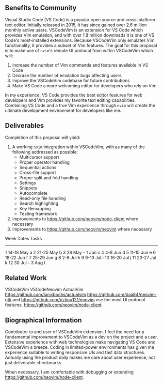 ## Benefits to Community

Visual Studio Code (VS Code) is a popular open source and cross-platform text editor.
Initially released in 2015, it has since gained over 2.6 million monthly active users.
VSCodeVim is an extension for VS Code which provides Vim emulation,
and with over 1.8 million downloads it is one of VS Code's most-installed extensions.
Because VSCodeVim only emulates Vim functionality, it provides a subset of Vim features.
The goal for this proposal is to make use of `nvim`'s remote UI protocol from within VSCodeVim which will:

1. Increase the number of Vim commands and features available in VS Code
2. Decrase the number of emulation bugs affecting users
3. Improve the VSCodeVim codebase for future contributions
4. Make VS Code a more welcoming editor for developers who rely on Vim

In my experience, VS Code provides the best editor features for web developers and Vim provides my favorite text editing capabilities.
Combining VS Code and a true Vim experience through `nvim` will create the ultimate development environment for developers like me.

## Deliverables

Completion of this proposal will yield:

1. A working `nvim` integration within VSCodeVim, with as many of the following addressed as possible:
    - Multicursor support
    - Proper operator handling
    - Sequential actions
    - Cross-file support
    - Proper split and fold handling
    - Settings
    - Snippets
    - Autocomplete
    - Read-only file handling
    - Search highlighting
    - Key Remapping
    - Testing framework
2. Improvements to https://github.com/neovim/node-client where necessary
3. Improvements to https://github.com/neovim/neovim where necessary

Week   Dates          Tasks
------ -------------- ------
1      14-18 May      a
2      21-25 May      b
3      28 May - 1 Jun c
4      4-8 Jun        d
5      11-15 Jun      e
6      18-22 Jun      f
7      25-29 Jun      g
8      2-6 Jul        h
9      9-13 Jul       i
10     16-20 Jul      j
11     23-27 Jul      k
12     30 Jul - 3 Aug l

## Related Work

VSCodeVim
VSCodeNeovim
ActualVim https://github.com/lunixbochs/actualvim
https://github.com/daa84/neovim-gtk and https://github.com/dzhou121/gonvim use the most UI protocol features.
https://github.com/neovim/node-client

## Biographical Information

Contributor to and user of VSCodeVim extension. I feel the need for a fundamental improvement to VSCodeVim as a dev on the project and a user.
Extensive experience with web technologies make navigating VS Code and VSCodeVim a breeze.
Coding in limited-power environments has given me experience suitable to writing responsive UIs and fast data structures.
Actually using the product daily makes me care about user experience, not just deliverable checkmarks.

When necessary, I am comfortable with debugging or extending https://github.com/neovim/node-client.
